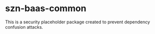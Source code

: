 # szn-baas-common

This is a security placeholder package created to prevent dependency confusion attacks.